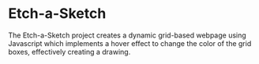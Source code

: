 # Etch-a-Sketch
The Etch-a-Sketch project creates a dynamic grid-based webpage using Javascript which implements a hover effect to change the color of the grid boxes, effectively creating a drawing.
